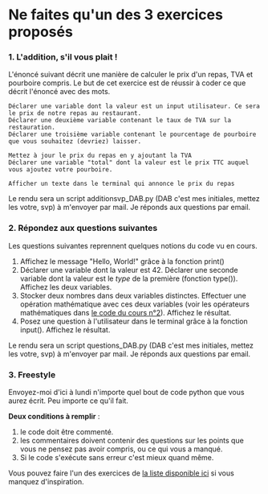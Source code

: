 # Ne faites qu'un des 3 exercices proposés

### 1. L'addition, s'il vous plait !

L'énoncé suivant décrit une manière de calculer le prix d'un repas, TVA et pourboire compris. Le but de cet exercice est de réussir à coder ce que décrit l'énoncé avec des mots.

~~~
Déclarer une variable dont la valeur est un input utilisateur. Ce sera le prix de notre repas au restaurant.
Déclarer une deuxième variable contenant le taux de TVA sur la restauration.
Déclarer une troisième variable contenant le pourcentage de pourboire que vous souhaitez (devriez) laisser.

Mettez à jour le prix du repas en y ajoutant la TVA
Déclarer une variable "total" dont la valeur est le prix TTC auquel vous ajoutez votre pourboire.

Afficher un texte dans le terminal qui annonce le prix du repas
~~~

Le rendu sera un script additionsvp_DAB.py (DAB c'est mes initiales, mettez les votre, svp) à m'envoyer par mail. Je réponds aux questions par email.

### 2. Répondez aux questions suivantes

Les questions suivantes reprennent quelques notions du code vu en cours.

1. Affichez le message "Hello, World!" grâce à la fonction print()
2. Déclarer une variable dont la valeur est 42. Déclarer une seconde variable dont la valeur est le _type_ de la première (fonction type()). Affichez les deux variables.
3. Stocker deux nombres dans deux variables distinctes. Effectuer une opération mathématique avec ces deux variables (voir les opérateurs mathématiques dans [le code du cours n°2](2_code.py)). Affichez le résultat.
4. Posez une question à l'utilisateur dans le terminal grâce à la fonction input(). Affichez le résultat.

Le rendu sera un script questions_DAB.py (DAB c'est mes initiales, mettez les votre, svp) à m'envoyer par mail. Je réponds aux questions par email.

### 3. Freestyle

Envoyez-moi d'ici à lundi n'importe quel bout de code python que vous aurez écrit. Peu importe ce qu'il fait.

__Deux conditions à remplir__ : 
1. le code doit être commenté.
2. les commentaires doivent contenir des questions sur les points que vous ne pensez pas avoir compris, ou ce qui vous a manqué.
5. Si le code s'exécute sans erreur c'est mieux quand même.

Vous pouvez faire l'un des exercices de [la liste disponible ici](http://www.practicepython.org/) si vous manquez d'inspiration.
